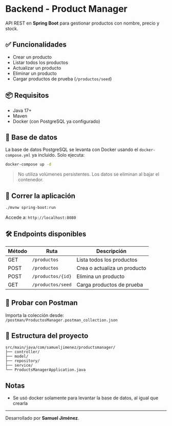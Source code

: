# Backend - Product Manager

API REST en **Spring Boot** para gestionar productos con nombre, precio y stock.

## ✅ Funcionalidades

* Crear un producto
* Listar todos los productos
* Actualizar un producto
* Eliminar un producto
* Cargar productos de prueba (`/productos/seed`)

## 📦 Requisitos

* Java 17+
* Maven
* Docker (con PostgreSQL ya configurado)

## 🐳 Base de datos

La base de datos PostgreSQL se levanta con Docker usando el `docker-compose.yml` ya incluido. Solo ejecuta:

```bash
docker-compose up -d
```

> No utiliza volúmenes persistentes. Los datos se eliminan al bajar el contenedor.

## 🚀 Correr la aplicación

```bash
./mvnw spring-boot:run
```

Accede a:
`http://localhost:8080`

## 🛠 Endpoints disponibles

| Método | Ruta              | Descripción                  |
| ------ | ----------------- | ---------------------------- |
| GET    | `/productos`      | Lista todos los productos    |
| POST   | `/productos`      | Crea o actualiza un producto |
| POST   | `/productos/{id}` | Elimina un producto          |
| GET    | `/productos/seed` | Carga productos de prueba    |

## 🧪 Probar con Postman

Importa la colección desde:
`/postman/ProductosManager.postman_collection.json`

## 📁 Estructura del proyecto

```
src/main/java/com/samueljimenez/productsmanager/
├── controller/
├── model/
├── repository/
├── service/
└── ProductsManagerApplication.java
```

## Notas

* Se usó docker solamente para levantar la base de datos, al igual que crearla

---

Desarrollado por **Samuel Jiménez**.
